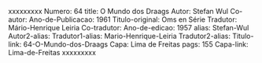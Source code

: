 xxxxxxxxx
Numero: 64
title: O Mundo dos Draags
Autor: Stefan Wul
Co-autor: 
Ano-de-Publicacao: 1961
Titulo-original: Oms en Série
Tradutor: Mário-Henrique Leiria
Co-tradutor: 
Ano-de-edicao: 1957
alias: Stefan-Wul
Autor2-alias: 
Tradutor1-alias: Mario-Henrique-Leiria
Tradutor2-alias: 
Titulo-link: 64-O-Mundo-dos-Draags
Capa: Lima de Freitas
pags: 155
Capa-link: Lima-de-Freitas
xxxxxxxxx